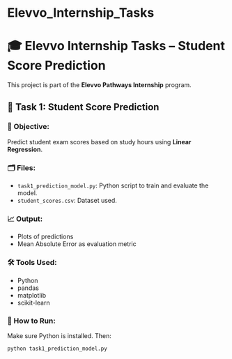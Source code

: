 # Elevvo_Internship_Tasks
# 🎓 Elevvo Internship Tasks – Student Score Prediction

This project is part of the **Elevvo Pathways Internship** program.

## 🧠 Task 1: Student Score Prediction

### 📌 Objective:
Predict student exam scores based on study hours using **Linear Regression**.

### 🗂️ Files:
- `task1_prediction_model.py`: Python script to train and evaluate the model.
- `student_scores.csv`: Dataset used.

### 📈 Output:
- Plots of predictions
- Mean Absolute Error as evaluation metric

### 🛠️ Tools Used:
- Python
- pandas
- matplotlib
- scikit-learn

### 🧪 How to Run:
Make sure Python is installed. Then:
```bash
python task1_prediction_model.py
